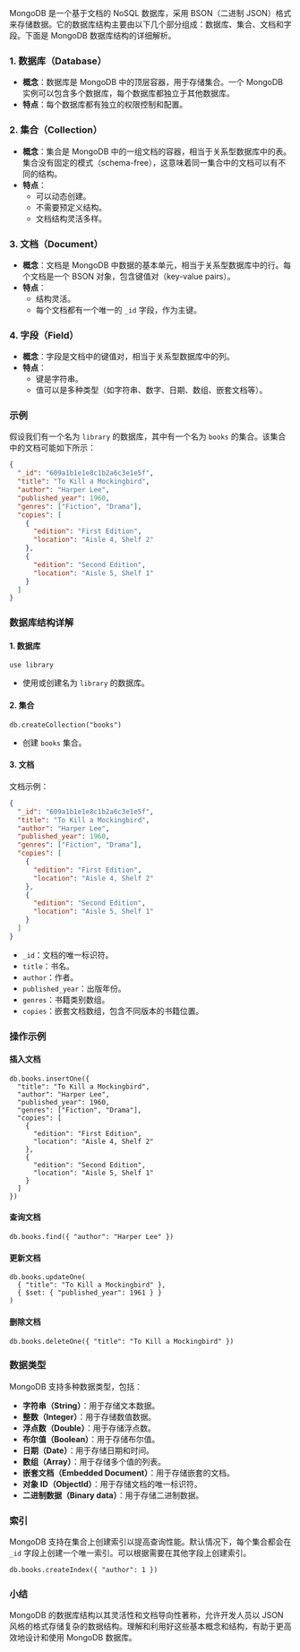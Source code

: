 MongoDB 是一个基于文档的 NoSQL 数据库，采用 BSON（二进制 JSON）格式来存储数据。它的数据库结构主要由以下几个部分组成：数据库、集合、文档和字段。下面是 MongoDB 数据库结构的详细解析。

### 1. 数据库（Database）

- **概念**：数据库是 MongoDB 中的顶层容器，用于存储集合。一个 MongoDB 实例可以包含多个数据库，每个数据库都独立于其他数据库。
- **特点**：每个数据库都有独立的权限控制和配置。

### 2. 集合（Collection）

- **概念**：集合是 MongoDB 中的一组文档的容器，相当于关系型数据库中的表。集合没有固定的模式（schema-free），这意味着同一集合中的文档可以有不同的结构。
- **特点**：
  - 可以动态创建。
  - 不需要预定义结构。
  - 文档结构灵活多样。

### 3. 文档（Document）

- **概念**：文档是 MongoDB 中数据的基本单元，相当于关系型数据库中的行。每个文档是一个 BSON 对象，包含键值对（key-value pairs）。
- **特点**：
  - 结构灵活。
  - 每个文档都有一个唯一的 `_id` 字段，作为主键。

### 4. 字段（Field）

- **概念**：字段是文档中的键值对，相当于关系型数据库中的列。
- **特点**：
  - 键是字符串。
  - 值可以是多种类型（如字符串、数字、日期、数组、嵌套文档等）。

### 示例

假设我们有一个名为 `library` 的数据库，其中有一个名为 `books` 的集合。该集合中的文档可能如下所示：

```json
{
  "_id": "609a1b1e1e8c1b2a6c3e1e5f",
  "title": "To Kill a Mockingbird",
  "author": "Harper Lee",
  "published_year": 1960,
  "genres": ["Fiction", "Drama"],
  "copies": [
    {
      "edition": "First Edition",
      "location": "Aisle 4, Shelf 2"
    },
    {
      "edition": "Second Edition",
      "location": "Aisle 5, Shelf 1"
    }
  ]
}
```

### 数据库结构详解

#### 1. 数据库

```shell
use library
```
- 使用或创建名为 `library` 的数据库。

#### 2. 集合

```shell
db.createCollection("books")
```
- 创建 `books` 集合。

#### 3. 文档

文档示例：
```json
{
  "_id": "609a1b1e1e8c1b2a6c3e1e5f",
  "title": "To Kill a Mockingbird",
  "author": "Harper Lee",
  "published_year": 1960,
  "genres": ["Fiction", "Drama"],
  "copies": [
    {
      "edition": "First Edition",
      "location": "Aisle 4, Shelf 2"
    },
    {
      "edition": "Second Edition",
      "location": "Aisle 5, Shelf 1"
    }
  ]
}
```
- `_id`：文档的唯一标识符。
- `title`：书名。
- `author`：作者。
- `published_year`：出版年份。
- `genres`：书籍类别数组。
- `copies`：嵌套文档数组，包含不同版本的书籍位置。

### 操作示例

#### 插入文档

```shell
db.books.insertOne({
  "title": "To Kill a Mockingbird",
  "author": "Harper Lee",
  "published_year": 1960,
  "genres": ["Fiction", "Drama"],
  "copies": [
    {
      "edition": "First Edition",
      "location": "Aisle 4, Shelf 2"
    },
    {
      "edition": "Second Edition",
      "location": "Aisle 5, Shelf 1"
    }
  ]
})
```

#### 查询文档

```shell
db.books.find({ "author": "Harper Lee" })
```

#### 更新文档

```shell
db.books.updateOne(
  { "title": "To Kill a Mockingbird" },
  { $set: { "published_year": 1961 } }
)
```

#### 删除文档

```shell
db.books.deleteOne({ "title": "To Kill a Mockingbird" })
```

### 数据类型

MongoDB 支持多种数据类型，包括：

- **字符串（String）**：用于存储文本数据。
- **整数（Integer）**：用于存储数值数据。
- **浮点数（Double）**：用于存储浮点数。
- **布尔值（Boolean）**：用于存储布尔值。
- **日期（Date）**：用于存储日期和时间。
- **数组（Array）**：用于存储多个值的列表。
- **嵌套文档（Embedded Document）**：用于存储嵌套的文档。
- **对象 ID（ObjectId）**：用于存储文档的唯一标识符。
- **二进制数据（Binary data）**：用于存储二进制数据。

### 索引

MongoDB 支持在集合上创建索引以提高查询性能。默认情况下，每个集合都会在 `_id` 字段上创建一个唯一索引。可以根据需要在其他字段上创建索引。

```shell
db.books.createIndex({ "author": 1 })
```

### 小结

MongoDB 的数据库结构以其灵活性和文档导向性著称，允许开发人员以 JSON 风格的格式存储复杂的数据结构。理解和利用好这些基本概念和结构，有助于更高效地设计和使用 MongoDB 数据库。